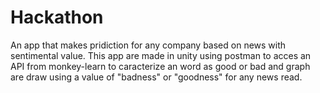 # Hackathon
An app that makes pridiction for any company based on news with sentimental value.
This app are made in unity using postman to acces an API from monkey-learn to caracterize an word as good or bad and graph are draw using a value of "badness" or "goodness" for any news read.
